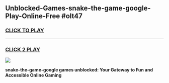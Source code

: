 
## Unblocked-Games-snake-the-game-google-Play-Online-Free #olt47
<h3>
<a href="https://us.freeplayer.one?title=snake-the-game-google&ref=10M">CLICK TO PLAY</a></h3>
<hr>

<h3>
<a href="https://us.freeplayer.one?title=snake-the-game-google&ref=10M">CLICK 2 PLAY</a>
  
</h3>

<a href="https://us.freeplayer.one?title=snake-the-game-google&ref=10M"><img src="https://clearcache.store/games.png"></a>


**snake-the-game-google games unblocked: Your Gateway to Fun and Accessible Online Gaming**
